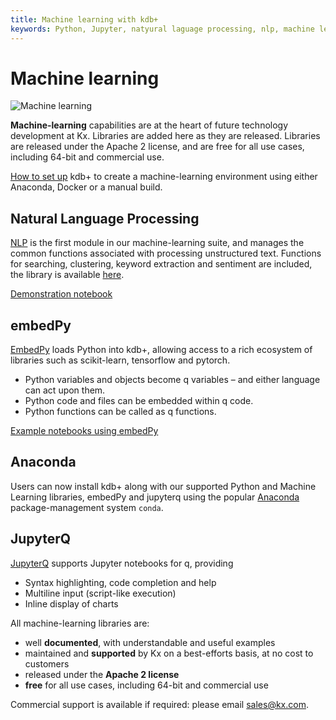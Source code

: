 ```yaml
---
title: Machine learning with kdb+
keywords: Python, Jupyter, natyural laguage processing, nlp, machine learning, ml, sentiment, Anaconda, Docker
---
```


# <i class="fa fa-share-alt"></i> Machine learning

![Machine learning](/img/ml.png)


**Machine-learning** capabilities are at the heart of future technology development at Kx. Libraries are added here as they are released. Libraries are released under the Apache 2 license, and are free for all use cases, including 64-bit and commercial use.

<i class="fa fa-hand-o-right"></i> [How to set up](setup) kdb+ to create a machine-learning environment using either Anaconda, Docker or a manual build.

## Natural Language Processing 

[NLP](nlp) is the first module in our machine-learning suite, and manages the common functions associated with processing unstructured text. Functions for searching, clustering, keyword extraction and sentiment are included, the library is available [here](https://github.com/KxSystems/nlp).

<i class="fa fa-hand-o-right"></i> [Demonstration notebook](https://github.com/KxSystems/mlnotebooks/blob/master/notebooks/ML07%20Natural%20Language%20Processing.ipynb)


## embedPy

[EmbedPy](embedpy) loads Python into kdb+, allowing access to a rich ecosystem of libraries such as scikit-learn, tensorflow and pytorch.

-   Python variables and objects become q variables – and either language can act upon them. 
-   Python code and files can be embedded within q code.
-   Python functions can be called as q functions.

<i class="fa fa-hand-o-right"></i> [Example notebooks using embedPy](https://github.com/KxSystems/mlnotebooks)


## Anaconda

Users can now install kdb+ along with our supported Python and Machine Learning libraries, embedPy and jupyterq using the popular [Anaconda](https://anaconda.org/) package-management system `conda`.


## JupyterQ

[JupyterQ](jupyterq/) supports Jupyter notebooks for q, providing

-   Syntax highlighting, code completion and help
-   Multiline input (script-like execution)
-   Inline display of charts


All machine-learning libraries are:

-   well **documented**, with understandable and useful examples
-   maintained and **supported** by Kx on a best-efforts basis, at no cost to customers
-   released under the **Apache 2 license**
-   **free** for all use cases, including 64-bit and commercial use

Commercial support is available if required: please email sales@kx.com.

